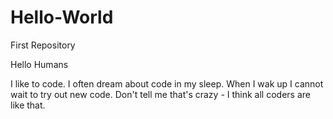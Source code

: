 # Hello-World
First Repository

Hello Humans


I like to code.  I often dream about code in my sleep.  When I wak up I cannot wait to try out new code.
Don't tell me that's crazy - I think all coders are like that.
